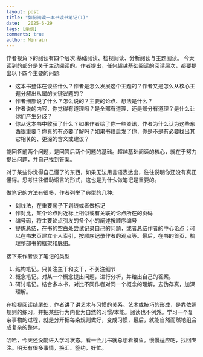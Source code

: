 ```yaml
---
layout: post
title: "如何阅读一本书读书笔记(1)"
date:   2025-6-29
tags: [杂谈]
comments: true
author: Minrain
---
```

作者视角下的阅读有四个层次:基础阅读、检视阅读、分析阅读与主题阅读。
今天读到的部分是关于主动阅读的。作者提出，任何超越基础阅读的阅读层次，都要提出以下四个主要的问题:
- 这本书整体在谈些什么？作者是怎么发展这个主题的？作者又是怎么从核心主题分解出从属的关键议题的？
- 作者细部说了什么？怎么说的？主要的论点、想法是什么？
- 作者说的内容，你觉得有道理吗？是全部有道理，还是部分有道理？是什么让你们产生分歧？
- 你从这本书中收获了什么？如果作者给了你一些资讯，作者为什么认为这些东西很重要？你真的有必要了解吗？如果书籍启发了你，你是不是有必要找出其它相关的、更深的含义或建议？

能回答前两个问题，是回答后两个问题的基础。超越基础阅读的核心，就在于努力提出问题，并自己找到答案。

对于某些你觉得自己懂了的东西，如果无法用言语表达出，往往说明你还没有真正懂得。思考往往借助语言的形式，这也是为什么做笔记是重要的。

做笔记的方法有很多，作者列举了典型的几种:
- 划线法，在重要句子下划线或者做标记
- 作对比，某个论点附近标上相似或有关联的论点所在的页码
- 编号码，将主要论点引发的多个小的阐述按顺序编号
- 提炼总结，在书的空白处尝试记录自己的问题，或者总结作者的中心论点；可以在书末页建立个人索引，按顺序记录作者的观点等。最后，在书的首页，梳理整部书的框架和脉络。

接下来作者谈了笔记的类型
1. 结构笔记。只关注主干和支干，不关注细节
2. 概念笔记。对某一个概念提出问题，进行分析，并给出自己的答案。
3. 研讨笔记。结合多本书，对比不同作者对同一个概念的理解，去伪存真，加深理解。

在检视阅读结尾处，作者讲了讲艺术与习惯的关系。艺术或技巧的形成，是靠依照规则的练习，并把某些行为内化为自然的习惯/本能。阅读也不例外。学习一个复杂事物的过程，就是分开把每条规则做好，变成习惯，最后，就能自然而然地组合成复杂的整体。

哈哈，今天还没能进入学习状态。看一会儿书就总想着摸鱼。慢慢适应吧，找回专注。明天有很多事情，换汇、签约，好忙。